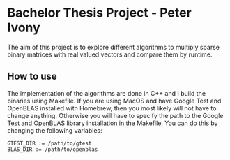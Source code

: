 # Bachelor Thesis Project - Peter Ivony

The aim of this project is to explore different algorithms to multiply sparse binary matrices with real valued vectors and compare them by runtime.

## How to use
The implementation of the algorithms are done in C++ and I build the binaries using Makefile. If you are using
MacOS and have Google Test and OpenBLAS installed with Homebrew, then you most likely will not have to change anything.
Otherwise you will have to specify the path to the Google Test and OpenBLAS library installation in the Makefile. You 
can do this by changing the following variables:
```
GTEST_DIR := /path/to/gtest
BLAS_DIR := /path/to/openblas
```